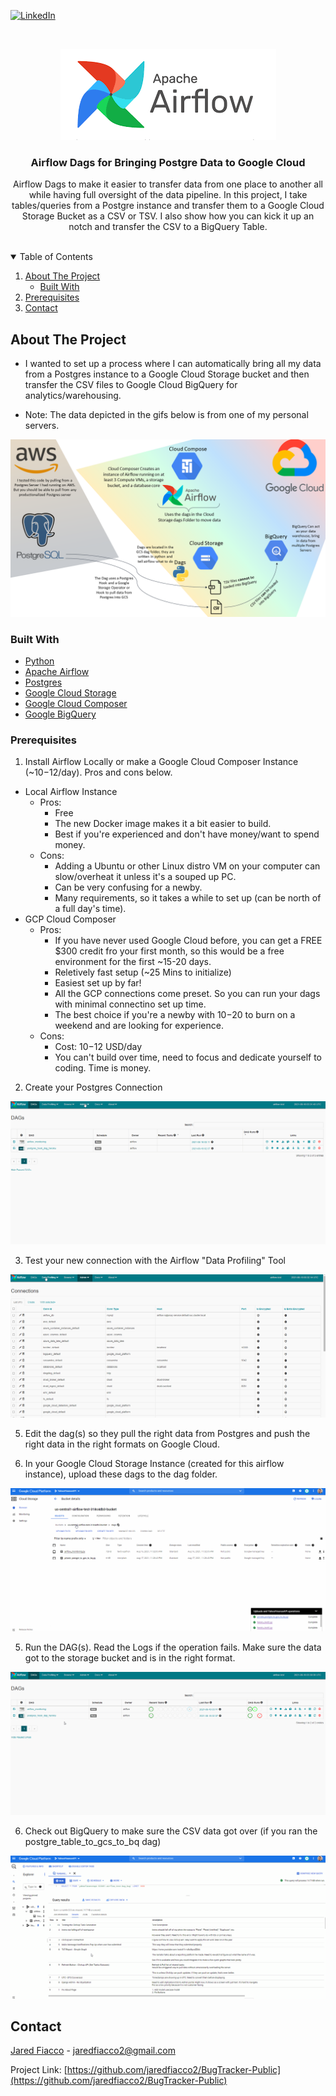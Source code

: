 
<!-- PROJECT SHIELDS -->
[![LinkedIn][linkedin-shield]][linkedin-url]



<!-- PROJECT LOGO -->
<br />
<p align="center">
  <a href="https://github.com/jaredfiacco2/Airflow_GoogleCloudComposer_PostGreSQL">
    <img src="images/airflow_logo.png" alt="Logo" width="345" height="146">
  </a>

  <h3 align="center">Airflow Dags for Bringing Postgre Data to Google Cloud</h3>

  <p align="center">
    Airflow Dags to make it easier to transfer data from one place to another all while having full oversight of the data pipeline. In this project, I take tables/queries from a Postgre instance and transfer them to a Google Cloud Storage Bucket as a CSV or TSV. I also show how you can kick it up an notch and transfer the CSV to a BigQuery Table.
    <br />
    <br />
  </p>
</p>



<!-- TABLE OF CONTENTS -->
<details open="open">
  <summary>Table of Contents</summary>
  <ol>
    <li>
      <a href="#about-the-project">About The Project</a>
      <ul>
        <li><a href="#built-with">Built With</a></li>
      </ul>
    </li>
    <li><a href="#prerequisites">Prerequisites</a></li>
    <li><a href="#contact">Contact</a></li>
  </ol>
</details>



<!-- ABOUT THE PROJECT -->
## About The Project

- I wanted to set up a process where I can automatically bring all my data from a Postgres instance to a Google Cloud Storage bucket and then transfer the CSV files to Google Cloud BigQuery for analytics/warehousing. 

- Note: The data depicted in the gifs below is from one of my personal servers.

<img src="images\Overview.png" alt="Overview"/>

### Built With

* [Python](https://python.org)
* [Apache Airflow](https://airflow.apache.org/)
* [Postgres](https://www.postgresql.org/)
* [Google Cloud Storage](https://cloud.google.com/storage)
* [Google Cloud Composer](https://cloud.google.com/composer)
* [Google BigQuery](https://cloud.google.com/bigquery)

### Prerequisites

1. Install Airflow Locally or make a Google Cloud Composer Instance (~$10-$12/day). Pros and cons below.
  - Local Airflow Instance
    - Pros:
      - Free
      - The new Docker image makes it a bit easier to build. 
      - Best if you're experienced and don't have money/want to spend money.
    - Cons: 
      - Adding a Ubuntu or other Linux distro VM on your computer can slow/overheat it unless it's a souped up PC.
      - Can be very confusing for a newby.
      - Many requirements, so it takes a while to set up (can be north of a full day's time).
  - GCP Cloud Composer 
    - Pros: 
      - If you have never used Google Cloud before, you can get a FREE $300 credit fro your first month, so this would be a free environment for the first ~15-20 days.
      - Reletively fast setup (~25 Mins to initialize)
      - Easiest set up by far!
      - All the GCP connections come preset. So you can run your dags with minimal connectino set up time.
      - The best choice if you're a newby with $10-$20 to burn on a weekend and are looking for experience.
    - Cons: 
      - Cost: $10-$12 USD/day
      - You can't build over time, need to focus and dedicate yourself to coding. Time is money.


2. Create your Postgres Connection

<img src="images\Connections.gif" alt="Airflow Connections" />

3. Test your new connection with the Airflow "Data Profiling" Tool 

<img src="images\DataProfiling.gif" alt="Airflow Data Profiling" />

5. Edit the dag(s) so they pull the right data from Postgres and push the right data in the right formats on Google Cloud.


4. In your Google Cloud Storage Instance (created for this airflow instance), upload these dags to the dag folder.

<img src="images\GoogleCloudStorage.gif" alt="Google Cloud Storage" />

5. Run the DAG(s). Read the Logs if the operation fails. Make sure the data got to the storage bucket and is in the right format.

<img src="images\GoogleCloudComposer_Airflow.gif" alt="Airflow" />

6. Check out BigQuery to make sure the CSV data got over (if you ran the postgre_table_to_gcs_to_bq dag)

<img src="images\BigQuery.gif" alt="BigQuery" />

<!-- CONTACT -->
## Contact

[Jared Fiacco](https://www.linkedin.com/in/jaredfiacco/) - jaredfiacco2@gmail.com

Project Link: [https://github.com/jaredfiacco2/BugTracker-Public](https://github.com/jaredfiacco2/BugTracker-Public)






<!-- MARKDOWN LINKS & IMAGES -->
<!-- https://www.markdownguide.org/basic-syntax/#reference-style-links -->
[linkedin-shield]: https://img.shields.io/badge/-LinkedIn-black.svg?style=for-the-badge&logo=linkedin&colorB=555
[linkedin-url]: https://www.linkedin.com/in/jaredfiacco/
